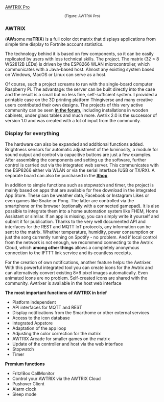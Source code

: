 [AWTRIX Pro](\assets\awtrix_pro.jpg)
  <small><div align="center">
(Figure: AWTRIX Pro)
</div></small>


### AWTRIX 
(**AW**some ma**TRIX**) is a full color dot matrix that displays applications from simple time display to Fortnite account statistics.

The technology behind it is based on few components, so it can be easily replicated by users with less technical skills. The project. The matrix (32 × 8 WS2812B LEDs) is driven by the ESP8266 WLAN microcontroller, which communicates with a Java-based host. Almost any existing system based on Windows, MacOS or Linux can serve as a host.

Of course, such a project screams to run with the single-board computer Raspberry Pi. The advantage: the server can be built directly into the case and the result is a small but no less fine, self-sufficient system. I provided a printable case on the 3D printing platform Thingiverse and many creative users contributed their own designs. The projects of this very active community can be seen [**in the forum**](https://forum.blueforcer.de/d/22-show-your-awtrix/), including installations in wooden cabinets, under glass tables and much more. Awtrix 2.0 is the successor of version 1.0 and was created with a lot of input from the community. 

### Display for everything
The hardware can also be expanded and additional functions added. Brightness sensors for automatic adjustment of the luminosity, a module for sound output and control via capacitive buttons are just a few examples. After assembling the components and setting up the software, further control is carried out via the integrated web server. This communicates with the ESP8266 either via WLAN or via the serial interface (USB or TX/RX). A separate board can also be purchased in the [**Shop**](https://blueforcer.de/shop/).

In addition to simple functions such as stopwatch and timer, the project is mainly based on apps that are available for free download in the integrated App Store. These can be weather data, Facebook or Instagram Likes or even games like Snake or Pong. The latter are controlled via the smartphone or the browser (optionally with a connected gamepad). It is also possible to integrate them into a home automation system like FHEM, Home Assistant or similar. If an app is missing, you can simply write it yourself and submit it for publication.
Thanks to the very well documented API and interfaces for the REST and MQTT IoT protocols, any information can be sent to the matrix. Whether temperature, humidity, power consumption or just the song currently running on Spotify - no problem. And if local control from the network is not enough, we recommend connecting to the Awtrix Cloud, which **among other things** allows a completely anonymous connection to the IFTTT link service and its countless receipts.

For the creation of own notifications, another feature helps: the Awtrixer. With this powerful integrated tool you can create icons for the Awtrix and can alternatively convert existing 8×8 pixel images automatically. Even animated icons are no problem. Self-created icons are shared with the community. Awtrixer is available in the host web interface


**The most important functions of AWTRIX in brief**

- Platform independent
- API interfaces for MQTT and REST
- Display notifications from the Smarthome or other external services
- Access to the icon database
- Integrated Appstore
- Adaptation of the app loop
- Adjusting the color correction for the matrix
- AWTRIX Arcade for smaller games on the matrix
- Update of the controller and host via the web interface
- Stopwatch
- Timer

**Premium functions**
- Fritz!Box CallMonitor
- Control your AWTRIX via the AWTRIX Cloud
- Pushover Client
- Alarm clock
- Sleep mode